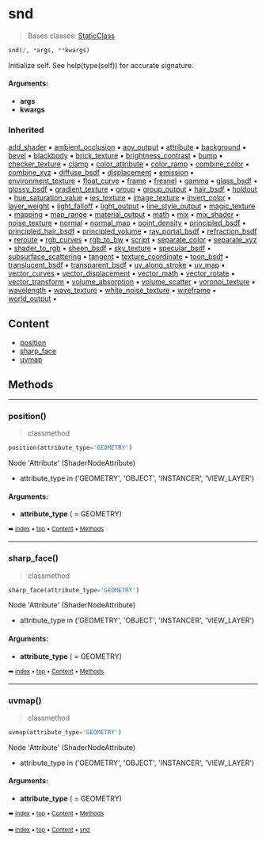 # snd

> Bases classes: [StaticClass](shade-stati-staticclass.md)

``` python
snd(/, *args, **kwargs)
```

Initialize self.  See help(type(self)) for accurate signature.

#### Arguments:
- **args**
- **kwargs**

### Inherited

[add_shader](shade-stati-staticclass.md#add_shader) :black_small_square: [ambient_occlusion](shade-stati-staticclass.md#ambient_occlusion) :black_small_square: [aov_output](shade-stati-staticclass.md#aov_output) :black_small_square: [attribute](shade-stati-staticclass.md#attribute) :black_small_square: [background](shade-stati-staticclass.md#background) :black_small_square: [bevel](shade-stati-staticclass.md#bevel) :black_small_square: [blackbody](shade-stati-staticclass.md#blackbody) :black_small_square: [brick_texture](shade-stati-staticclass.md#brick_texture) :black_small_square: [brightness_contrast](shade-stati-staticclass.md#brightness_contrast) :black_small_square: [bump](shade-stati-staticclass.md#bump) :black_small_square: [checker_texture](shade-stati-staticclass.md#checker_texture) :black_small_square: [clamp](shade-stati-staticclass.md#clamp) :black_small_square: [color_attribute](shade-stati-staticclass.md#color_attribute) :black_small_square: [color_ramp](shade-stati-staticclass.md#color_ramp) :black_small_square: [combine_color](shade-stati-staticclass.md#combine_color) :black_small_square: [combine_xyz](shade-stati-staticclass.md#combine_xyz) :black_small_square: [diffuse_bsdf](shade-stati-staticclass.md#diffuse_bsdf) :black_small_square: [displacement](shade-stati-staticclass.md#displacement) :black_small_square: [emission](shade-stati-staticclass.md#emission) :black_small_square: [environment_texture](shade-stati-staticclass.md#environment_texture) :black_small_square: [float_curve](shade-stati-staticclass.md#float_curve) :black_small_square: [frame](shade-stati-staticclass.md#frame) :black_small_square: [fresnel](shade-stati-staticclass.md#fresnel) :black_small_square: [gamma](shade-stati-staticclass.md#gamma) :black_small_square: [glass_bsdf](shade-stati-staticclass.md#glass_bsdf) :black_small_square: [glossy_bsdf](shade-stati-staticclass.md#glossy_bsdf) :black_small_square: [gradient_texture](shade-stati-staticclass.md#gradient_texture) :black_small_square: [group](shade-stati-staticclass.md#group) :black_small_square: [group_output](shade-stati-staticclass.md#group_output) :black_small_square: [hair_bsdf](shade-stati-staticclass.md#hair_bsdf) :black_small_square: [holdout](shade-stati-staticclass.md#holdout) :black_small_square: [hue_saturation_value](shade-stati-staticclass.md#hue_saturation_value) :black_small_square: [ies_texture](shade-stati-staticclass.md#ies_texture) :black_small_square: [image_texture](shade-stati-staticclass.md#image_texture) :black_small_square: [invert_color](shade-stati-staticclass.md#invert_color) :black_small_square: [layer_weight](shade-stati-staticclass.md#layer_weight) :black_small_square: [light_falloff](shade-stati-staticclass.md#light_falloff) :black_small_square: [light_output](shade-stati-staticclass.md#light_output) :black_small_square: [line_style_output](shade-stati-staticclass.md#line_style_output) :black_small_square: [magic_texture](shade-stati-staticclass.md#magic_texture) :black_small_square: [mapping](shade-stati-staticclass.md#mapping) :black_small_square: [map_range](shade-stati-staticclass.md#map_range) :black_small_square: [material_output](shade-stati-staticclass.md#material_output) :black_small_square: [math](shade-stati-staticclass.md#math) :black_small_square: [mix](shade-stati-staticclass.md#mix) :black_small_square: [mix_shader](shade-stati-staticclass.md#mix_shader) :black_small_square: [noise_texture](shade-stati-staticclass.md#noise_texture) :black_small_square: [normal](shade-stati-staticclass.md#normal) :black_small_square: [normal_map](shade-stati-staticclass.md#normal_map) :black_small_square: [point_density](shade-stati-staticclass.md#point_density) :black_small_square: [principled_bsdf](shade-stati-staticclass.md#principled_bsdf) :black_small_square: [principled_hair_bsdf](shade-stati-staticclass.md#principled_hair_bsdf) :black_small_square: [principled_volume](shade-stati-staticclass.md#principled_volume) :black_small_square: [ray_portal_bsdf](shade-stati-staticclass.md#ray_portal_bsdf) :black_small_square: [refraction_bsdf](shade-stati-staticclass.md#refraction_bsdf) :black_small_square: [reroute](shade-stati-staticclass.md#reroute) :black_small_square: [rgb_curves](shade-stati-staticclass.md#rgb_curves) :black_small_square: [rgb_to_bw](shade-stati-staticclass.md#rgb_to_bw) :black_small_square: [script](shade-stati-staticclass.md#script) :black_small_square: [separate_color](shade-stati-staticclass.md#separate_color) :black_small_square: [separate_xyz](shade-stati-staticclass.md#separate_xyz) :black_small_square: [shader_to_rgb](shade-stati-staticclass.md#shader_to_rgb) :black_small_square: [sheen_bsdf](shade-stati-staticclass.md#sheen_bsdf) :black_small_square: [sky_texture](shade-stati-staticclass.md#sky_texture) :black_small_square: [specular_bsdf](shade-stati-staticclass.md#specular_bsdf) :black_small_square: [subsurface_scattering](shade-stati-staticclass.md#subsurface_scattering) :black_small_square: [tangent](shade-stati-staticclass.md#tangent) :black_small_square: [texture_coordinate](shade-stati-staticclass.md#texture_coordinate) :black_small_square: [toon_bsdf](shade-stati-staticclass.md#toon_bsdf) :black_small_square: [translucent_bsdf](shade-stati-staticclass.md#translucent_bsdf) :black_small_square: [transparent_bsdf](shade-stati-staticclass.md#transparent_bsdf) :black_small_square: [uv_along_stroke](shade-stati-staticclass.md#uv_along_stroke) :black_small_square: [uv_map](shade-stati-staticclass.md#uv_map) :black_small_square: [vector_curves](shade-stati-staticclass.md#vector_curves) :black_small_square: [vector_displacement](shade-stati-staticclass.md#vector_displacement) :black_small_square: [vector_math](shade-stati-staticclass.md#vector_math) :black_small_square: [vector_rotate](shade-stati-staticclass.md#vector_rotate) :black_small_square: [vector_transform](shade-stati-staticclass.md#vector_transform) :black_small_square: [volume_absorption](shade-stati-staticclass.md#volume_absorption) :black_small_square: [volume_scatter](shade-stati-staticclass.md#volume_scatter) :black_small_square: [voronoi_texture](shade-stati-staticclass.md#voronoi_texture) :black_small_square: [wavelength](shade-stati-staticclass.md#wavelength) :black_small_square: [wave_texture](shade-stati-staticclass.md#wave_texture) :black_small_square: [white_noise_texture](shade-stati-staticclass.md#white_noise_texture) :black_small_square: [wireframe](shade-stati-staticclass.md#wireframe) :black_small_square: [world_output](shade-stati-staticclass.md#world_output) :black_small_square:

## Content

- [position](shade-shade1-snd.md#position)
- [sharp_face](shade-shade1-snd.md#sharp_face)
- [uvmap](shade-shade1-snd.md#uvmap)

## Methods



----------
### position()

> classmethod

``` python
position(attribute_type='GEOMETRY')
```

Node 'Attribute' (ShaderNodeAttribute)
- attribute_type in ('GEOMETRY', 'OBJECT', 'INSTANCER', 'VIEW_LAYER')

#### Arguments:
- **attribute_type** ( = GEOMETRY)

<sub>:arrow_right: [index](index.md) :black_small_square: [top](#snd) :black_small_square: [Content](#content) :black_small_square: [Methods](shade-shade1-snd.md#methods)</sub>

----------
### sharp_face()

> classmethod

``` python
sharp_face(attribute_type='GEOMETRY')
```

Node 'Attribute' (ShaderNodeAttribute)
- attribute_type in ('GEOMETRY', 'OBJECT', 'INSTANCER', 'VIEW_LAYER')

#### Arguments:
- **attribute_type** ( = GEOMETRY)

<sub>:arrow_right: [index](index.md) :black_small_square: [top](#snd) :black_small_square: [Content](#content) :black_small_square: [Methods](shade-shade1-snd.md#methods)</sub>

----------
### uvmap()

> classmethod

``` python
uvmap(attribute_type='GEOMETRY')
```

Node 'Attribute' (ShaderNodeAttribute)
- attribute_type in ('GEOMETRY', 'OBJECT', 'INSTANCER', 'VIEW_LAYER')

#### Arguments:
- **attribute_type** ( = GEOMETRY)

<sub>:arrow_right: [index](index.md) :black_small_square: [top](#snd) :black_small_square: [Content](#content) :black_small_square: [Methods](shade-shade1-snd.md#methods)</sub>

<sub>:arrow_right: [index](index.md) :black_small_square: [top](#snd) :black_small_square: [Content](#content) :black_small_square: [snd](shade-shade1-snd.md)</sub>
